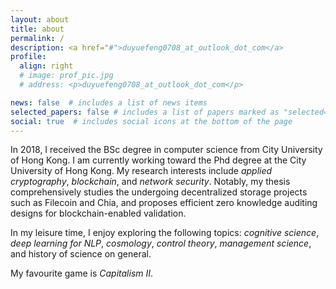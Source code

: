```yaml
---
layout: about
title: about
permalink: /
description: <a href="#">duyuefeng0708_at_outlook_dot_com</a>
profile:
  align: right
  # image: prof_pic.jpg
  # address: <p>duyuefeng0708_at_outlook_dot_com</p>

news: false  # includes a list of news items
selected_papers: false # includes a list of papers marked as "selected={true}"
social: true  # includes social icons at the bottom of the page
---
```


In 2018, I received the BSc degree in computer science from City University of Hong Kong. I am currently working toward the Phd degree at the City University of Hong Kong. My research interests include *applied cryptography*, *blockchain*, and *network security*. Notably, my thesis comprehensively studies the undergoing decentralized storage projects such as Filecoin and Chia, and proposes efficient zero knowledge auditing designs for blockchain-enabled validation.

In my leisure time, I enjoy exploring the following topics: *cognitive science*, *deep learning for NLP*, *cosmology*, *control theory*, *management science*, and history of science on general. 

My favourite game is *Capitalism II*.

<!-- Write your biography here. Tell the world about yourself. Link to your favorite [subreddit](http://reddit.com){:target="\_blank"}. You can put a picture in, too. The code is already in, just name your picture `prof_pic.jpg` and put it in the `img/` folder.

Put your address / P.O. box / other info right below your picture. You can also disable any these elements by editing `profile` property of the YAML header of your `_pages/about.md`. Edit `_bibliography/papers.bib` and Jekyll will render your [publications page](/al-folio/publications/) automatically.

Link to your social media connections, too. This theme is set up to use [Font Awesome icons](http://fortawesome.github.io/Font-Awesome/){:target="\_blank"} and [Academicons](https://jpswalsh.github.io/academicons/){:target="\_blank"}, like the ones below. Add your Facebook, Twitter, LinkedIn, Google Scholar, or just disable all of them. -->

